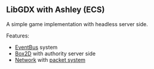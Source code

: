 ## LibGDX with Ashley (ECS)

A simple game implementation with headless server side.

Features:
 - [EventBus](https://github.com/greenrobot/EventBus) system
 - [Box2D](https://github.com/libgdx/gdx-box2d) with authority server side
 - [Network](https://github.com/EsotericSoftware/kryonet) with [packet system](https://github.com/nathanosoares/libgdx-jogo-2d/tree/master/api/src/dev/game/test/api/net)
